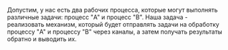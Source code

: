 Допустим, у нас есть два рабочих процесса, которые могут выполнять различные задачи: процесс "A" и процесс "B". Наша задача - реализовать механизм, который будет отправлять задачи на обработку процессу "A" и процессу "B" через каналы, а затем получать результаты обратно и выводить их.